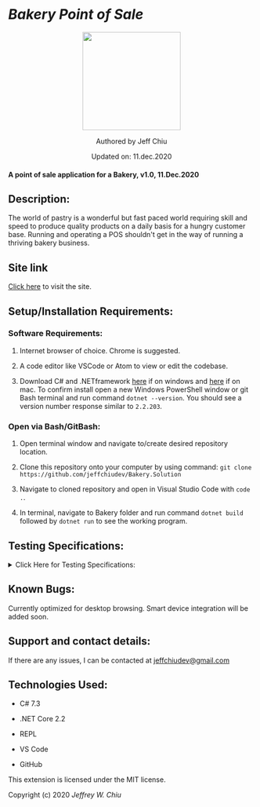 # _Bakery Point of Sale_

<div align="center">
<img src="https://github.com/jeffchiudev.png" width="200px" height="auto">
</div>
<p align="center">Authored by Jeff Chiu</p>
<p align="center">Updated on: 11.dec.2020</p>

#### A point of sale application for a Bakery, v1.0, 11.Dec.2020

## Description:

The world of pastry is a wonderful but fast paced world requiring skill and speed to produce quality products on a daily basis for a hungry customer base.  Running and operating a POS shouldn't get in the way of running a thriving bakery business.

## Site link

[Click here](https://github.com/jeffchiudev/Bakery.Solution) to visit the site.


## Setup/Installation Requirements:

### Software Requirements:

1. Internet browser of choice. Chrome is suggested.

2. A code editor like VSCode or Atom to view or edit the codebase.

3. Download C# and .NETframework [here](https://dotnet.microsoft.com/download/dotnet-core/2.2) if on windows and [here](https://dotnet.microsoft.com/download/thank-you/dotnet-sdk-2.2.106-macos-x64-installer) if on mac. To confirm install open a new Windows PowerShell window or git Bash terminal and run command `dotnet --version`. You should see a version number response similar to `2.2.203`.

### Open via Bash/GitBash:

1. Open terminal window and navigate to/create desired repository location.

2. Clone this repository onto your computer by using command: `git clone https://github.com/jeffchiudev/Bakery.Solution`

3. Navigate to cloned repository and open in Visual Studio Code with `code .`.

4. In terminal, navigate to Bakery folder and run command `dotnet build` followed by `dotnet run` to see the working program.

## Testing Specifications:

<details><summary>Click Here for Testing Specifications:</summary>
<p>

| Description | Input | Ouput |
| :---------- | :---- | :---- |
| new Bread |||
| should correctly create a bread order | Bread newOrder = new Bread(5) | getType = Bread |
| should correctly calculate cost of order of 1 loaf of bread| "1" | breadCost = 5  |
| should correctly calculate buy 2 get 1 free deal on bread | TestOrder(3) | breadCost = 10 |
| new Pastry |||
| should correctly create a pastry order | testOrder.GetType() | type Pastry |
| should correctly count cost to order 1 pastry | Pastry(1) | pastryCost = 2 |
| should correctly calculate pastry discount of 3 for 5$ | Pastry(3) | pastryCost = 5 |
||||
||||

</p>
</details>

## Known Bugs:

Currently optimized for desktop browsing.  Smart device integration will be added soon.

## Support and contact details:

If there are any issues, I can be contacted at jeffchiudev@gmail.com


## Technologies Used:

- C# 7.3

- .NET Core 2.2

- REPL

- VS Code

- GitHub

This extension is licensed under the MIT license.

Copyright (c) 2020 *_Jeffrey W. Chiu_*